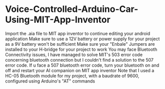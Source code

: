 # Voice-Controlled-Arduino-Car-Using-MIT-App-Inventor
Import the .aia file to MIT app inventor to continue editing your android application 
Make sure to use a 12V battery or power supply for your project as a 9V battery won't be sufficient 
Make sure your "Enbale" Jumpers are installed to your H-bridge for your project to work 
You may face Bluetooth Connectivity issues, I have managed to solve MIT's 503 error code concerning bluetooth connection but I couldn't find a solution to the 507 error code.
If u face a 507 bluetooth error code, turn your bluetooth on and off and restart your AI companion on MIT app inventor 
Note that I used a HC-05 Bluetooth module for my project, with a baudrate of 9600, configured using Arduino's "AT" commands 
